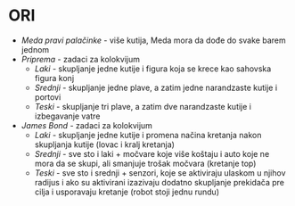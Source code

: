 # ORI

<ul>
  <li> <i> Meda pravi palačinke </i> - više kutija, Meda mora da dođe do svake barem jednom </li>
   <li> <i> Priprema </i> - zadaci za kolokvijum
     <ul>
       <li> <i> Laki </i> - skupljanje jedne kutije i figura koja se krece kao sahovska figura konj </li>
       <li> <i> Srednji </i> - skupljanje jedne plave, a zatim jedne narandzaste kutije i portovi </li>
       <li> <i> Teski </i> - skupljanje tri plave, a zatim dve narandzaste kutije i izbegavanje vatre </li>
     </ul>
   </li>
  <li> <i> James Bond </i> - zadaci za kolokvijum
     <ul>
       <li> <i> Laki </i> - skupljanje jedne kutije i promena načina kretanja nakon skupljanja kutije (lovac i kralj kretanja) </li>
       <li> <i> Srednji </i> - sve sto i laki + močvare koje više koštaju i auto koje ne mora da se skupi, ali smanjuje trošak močvara (kretanje top) </li>
       <li> <i> Teski </i> - sve sto i srednji + senzori, koje se aktiviraju ulaskom u njihov radijus i ako su aktivirani izazivaju dodatno skupljanje prekidača pre cilja i usporavaju kretanje (robot stoji jednu rundu) </li>
     </ul>
   </li>
</ul>
